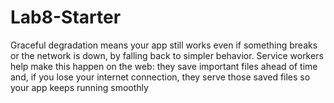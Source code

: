 # Lab8-Starter

Graceful degradation means your app still works even if something breaks or the network is down, by falling back to simpler behavior. Service workers help make this happen on the web: they save important files ahead of time and, if you lose your internet connection, they serve those saved files so your app keeps running smoothly